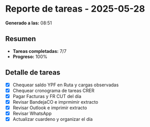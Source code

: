 # Reporte de tareas - 2025-05-28

**Generado a las:** 08:51

## Resumen

- **Tareas completadas:** 7/7
- **Progreso:** 100%

## Detalle de tareas

- [X] Chequear saldo YPF en Ruta y cargas observadas
- [X] Chequear cronograma de tareas CRER
- [X] Pagar Facturas y FR CUT del día
- [X] Revisar BandejaCO e imprmimir extracto
- [X] Revisar Outlook e imprimir extracto
- [X] Revisar WhatsApp
- [X] Actualizar cuardeno y organizar el día
